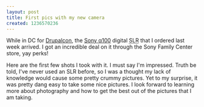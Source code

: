 ```yaml
--- 
layout: post
title: First pics with my new camera
created: 1236570236
---
```

While in DC for <a href="http://dc2009.drupalcon.org/">Drupalcon</a>, the <a href="http://www.dpreview.com/reviews/sonydslra100/">Sony &alpha;100</a> digital <abbr title="Single Lens Reflex">SLR</abbr> that I ordered last week arrived.  I got an incredible deal on it through the Sony Family Center store, yay perks!  

Here are the first few shots I took with it.  I must say I'm impressed.  Truth be told, I've never used an SLR before, so I was a thought my lack of knowledge would cause some pretty crummy pictures.  Yet to my surprise, it was pretty dang easy to take some nice pictures.  I look forward to learning more about photography and how to get the best out of the pictures that I am taking.

